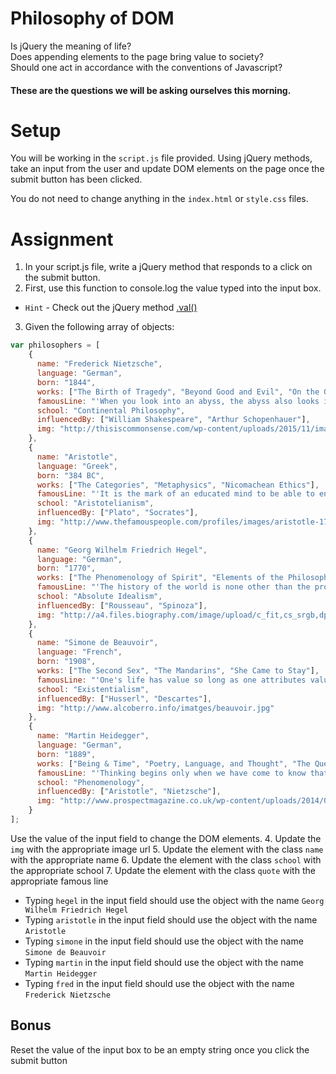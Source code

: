 # Philosophy of DOM


Is jQuery the meaning of life?<br>
Does appending elements to the page bring value to society?<br>
Should one act in accordance with the conventions of Javascript?

#### These are the questions we will be asking ourselves this morning.

# Setup
You will be working in the `script.js` file provided. Using jQuery methods, take an input from the user and update DOM elements on the page once the submit button has been clicked.

You do not need to change anything in the `index.html` or `style.css` files.

# Assignment

1. In your script.js file, write a jQuery method that responds to a click on the submit button.
2. First, use this function to console.log the value typed into the input box.
 - `Hint` - Check out the jQuery method [.val()]()
3. Given the following array of objects:
```js
var philosophers = [
    {
      name: "Frederick Nietzsche",
      language: "German",
      born: "1844",
      works: ["The Birth of Tragedy", "Beyond Good and Evil", "On the Genealogy of Morality"],
      famousLine: "'When you look into an abyss, the abyss also looks into you.'",
      school: "Continental Philosophy",
      influencedBy: ["William Shakespeare", "Arthur Schopenhauer"],
      img: "http://thisiscommonsense.com/wp-content/uploads/2015/11/image11.jpg"
    },
    {
      name: "Aristotle",
      language: "Greek",
      born: "384 BC",
      works: ["The Categories", "Metaphysics", "Nicomachean Ethics"],
      famousLine: "'It is the mark of an educated mind to be able to entertain a thought without accepting it.'",
      school: "Aristotelianism",
      influencedBy: ["Plato", "Socrates"],
      img: "http://www.thefamouspeople.com/profiles/images/aristotle-17.jpg"
    },
    {
      name: "Georg Wilhelm Friedrich Hegel",
      language: "German",
      born: "1770",
      works: ["The Phenomenology of Spirit", "Elements of the Philosophy of Right", "The Science of Logic"],
      famousLine: "'The history of the world is none other than the progress of the consciousness of freedom.'",
      school: "Absolute Idealism",
      influencedBy: ["Rousseau", "Spinoza"],
      img: "http://a4.files.biography.com/image/upload/c_fit,cs_srgb,dpr_1.0,h_1200,q_80,w_1200/MTE5NDg0MDU0OTkyMDI5MTk5.jpg"
    },
    {
      name: "Simone de Beauvoir",
      language: "French",
      born: "1908",
      works: ["The Second Sex", "The Mandarins", "She Came to Stay"],
      famousLine: "'One's life has value so long as one attributes value to the life of others, by means of love, friendship, indignation and compassion.'",
      school: "Existentialism",
      influencedBy: ["Husserl", "Descartes"],
      img: "http://www.alcoberro.info/imatges/beauvoir.jpg"
    },
    {
      name: "Martin Heidegger",
      language: "German",
      born: "1889",
      works: ["Being & Time", "Poetry, Language, and Thought", "The Question Concerning Technology"],
      famousLine: "'Thinking begins only when we have come to know that reason, glorified for centuries, is the stiff-necked adversary of thought.'",
      school: "Phenomenology",
      influencedBy: ["Aristotle", "Nietzsche"],
      img: "http://www.prospectmagazine.co.uk/wp-content/uploads/2014/03/heidegger-crop.jpg"
    }
];
```
Use the value of the input field to change the DOM elements.
4. Update the `img` with the appropriate image url
5. Update the element with the class `name` with the appropriate name
6. Update the element with the class `school` with the appropriate school
7. Update the element with the class `quote` with the appropriate famous line
 - Typing `hegel` in the input field should use the object with the name `Georg Wilhelm Friedrich Hegel`
 - Typing `aristotle` in the input field should use the object with the name `Aristotle`
 - Typing `simone` in the input field should use the object with the name `Simone de Beauvoir`
 - Typing `martin` in the input field should use the object with the name `Martin Heidegger`
 - Typing `fred` in the input field should use the object with the name `Frederick Nietzsche`

## Bonus
 Reset the value of the input box to be an empty string once you click the submit button
